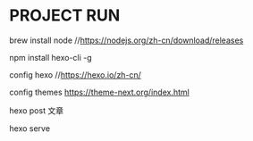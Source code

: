 # PROJECT RUN


brew install node  //https://nodejs.org/zh-cn/download/releases


npm install hexo-cli -g  


config hexo //https://hexo.io/zh-cn/


config themes   https://theme-next.org/index.html


hexo post  文章


hexo serve 